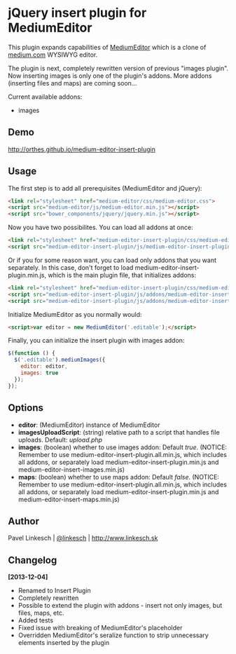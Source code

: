 jQuery insert plugin for MediumEditor
======================================

This plugin expands capabilities of [MediumEditor](https://github.com/daviferreira/medium-editor) which is a clone of [medium.com](http://medium.com) WYSIWYG editor.

The plugin is next, completely rewritten version of previous "images plugin". Now inserting images is only one of the plugin's addons. More addons (inserting files and maps) are coming soon...

Current available addons:

- images


Demo
----

http://orthes.github.io/medium-editor-insert-plugin


Usage
-----

The first step is to add all prerequisites (MediumEditor and jQuery):

```html
<link rel="stylesheet" href="medium-editor/css/medium-editor.css">
<script src="medium-editor/js/medium-editor.min.js"></script>
<script src="bower_components/jquery/jquery.min.js"></script>
```

Now you have two possibilites. You can load all addons at once:

```html
<link rel="stylesheet" href="medium-editor-insert-plugin/css/medium-editor-insert-plugin.css">
<script src="medium-editor-insert-plugin/js/medium-editor-insert-plugin.all.min.js"></script>
```

Or if you for some reason want, you can load only addons that you want separately. In this case, don't forget to load medium-editor-insert-plugin.min.js, which is the main plugin file, that initializes addons:

```html
<link rel="stylesheet" href="medium-editor-insert-plugin/css/medium-editor-insert-plugin.css">
<script src="medium-editor-insert-plugin/js/addons/medium-editor-insert-plugin.min.js"></script>
<script src="medium-editor-insert-plugin/js/addons/medium-editor-insert-images.min.js"></script>
```

Initialize MediumEditor as you normally would:

```html
<script>var editor = new MediumEditor('.editable');</script>
```

Finally, you can initialize the insert plugin with images addon:

```javascript
$(function () {
  $('.editable').mediumImages({
    editor: editor,
    images: true
  });
});
```


Options
-------

- **editor**: (MediumEditor) instance of MediumEditor
- **imagesUploadScript**: (string) relative path to a script that handles file uploads. Default: *upload.php*
- **images**: (boolean) whether to use images addon: Default *true*. (NOTICE: Remember to use medium-editor-insert-plugin.all.min.js, which includes all addons, or separately load medium-editor-insert-plugin.min.js and medium-editor-insert-images.min.js)
- **maps**: (boolean) whether to use maps addon: Default *false*. (NOTICE: Remember to use medium-editor-insert-plugin.all.min.js, which includes all addons, or separately load medium-editor-insert-plugin.min.js and medium-editor-insert-maps.min.js)


Author
------

Pavel Linkesch | [@linkesch](http://twitter.com/linkesch) | http://www.linkesch.sk


Changelog
---------

**[2013-12-04]**

- Renamed to Insert Plugin
- Completely rewritten
- Possible to extend the plugin with addons - insert not only images, but files, maps, etc.
- Added tests
- Fixed issue with breaking of MediumEditor's placeholder
- Overridden MediumEditor's seralize function to strip unnecessary elements inserted by the plugin